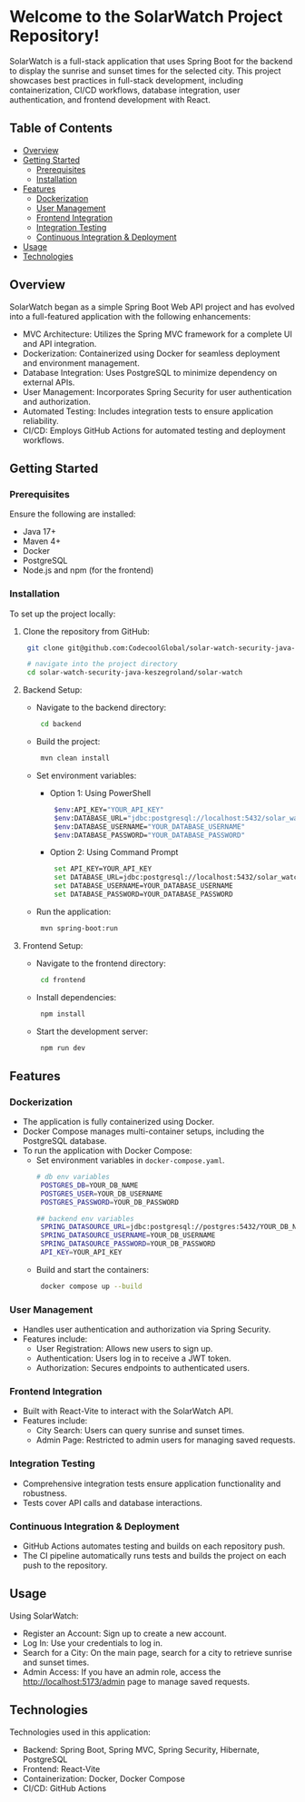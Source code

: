 # Welcome to the SolarWatch Project Repository!

SolarWatch is a full-stack application that uses Spring Boot for the backend to display the sunrise and sunset times for the selected city. This project showcases best practices in full-stack development, including containerization, CI/CD workflows, database integration, user authentication, and frontend development with React.

## Table of Contents
- [Overview](#overview)
- [Getting Started](#getting-Started)
  - [Prerequisites](#prerequisites)
  - [Installation](#installation)
- [Features](#features)
  - [Dockerization](#dockerization)
  - [User Management](#user-management)
  - [Frontend Integration](#frontend-integration)
  - [Integration Testing](#integration-testing)
  - [Continuous Integration & Deployment](#continuous-integration--deployment)
- [Usage](#usage)
- [Technologies](#technologies)

## Overview
SolarWatch began as a simple Spring Boot Web API project and has evolved into a full-featured application with the following enhancements:

  - MVC Architecture: Utilizes the Spring MVC framework for a complete UI and API integration.
  - Dockerization: Containerized using Docker for seamless deployment and environment management.
  - Database Integration: Uses PostgreSQL to minimize dependency on external APIs.
  - User Management: Incorporates Spring Security for user authentication and authorization.
  - Automated Testing: Includes integration tests to ensure application reliability.
  - CI/CD: Employs GitHub Actions for automated testing and deployment workflows.

## Getting Started
  ### Prerequisites
  Ensure the following are installed:
  - Java 17+
  - Maven 4+
  - Docker
  - PostgreSQL
  - Node.js and npm (for the frontend)

  ### Installation
  To set up the project locally:
1. Clone the repository from GitHub:
   ```bash
    git clone git@github.com:CodecoolGlobal/solar-watch-security-java-keszegroland.git

    # navigate into the project directory
    cd solar-watch-security-java-keszegroland/solar-watch
   ```

2. Backend Setup:
   - Navigate to the backend directory:
     ```bash
      cd backend
     ```

   - Build the project:
     ```bash
      mvn clean install
     ```

   - Set environment variables:
     - Option 1: Using PowerShell
       ```bash
        $env:API_KEY="YOUR_API_KEY"
        $env:DATABASE_URL="jdbc:postgresql://localhost:5432/solar_watch_db"
        $env:DATABASE_USERNAME="YOUR_DATABASE_USERNAME"
        $env:DATABASE_PASSWORD="YOUR_DATABASE_PASSWORD"
       ```

     - Option 2: Using Command Prompt
       ```bash
        set API_KEY=YOUR_API_KEY
        set DATABASE_URL=jdbc:postgresql://localhost:5432/solar_watch_db
        set DATABASE_USERNAME=YOUR_DATABASE_USERNAME
        set DATABASE_PASSWORD=YOUR_DATABASE_PASSWORD
       ```

   - Run the application:
     ```bash
      mvn spring-boot:run
     ```

3. Frontend Setup:
   - Navigate to the frontend directory:
     ```bash
      cd frontend
     ```

   - Install dependencies:
     ```bash
      npm install
     ```

   - Start the development server:
       ```bash
        npm run dev
       ```

## Features
  ### Dockerization
  - The application is fully containerized using Docker.
  - Docker Compose manages multi-container setups, including the PostgreSQL database.
  - To run the application with Docker Compose:
    - Set environment variables in `docker-compose.yaml`.
        ```bash
        # db env variables
         POSTGRES_DB=YOUR_DB_NAME
         POSTGRES_USER=YOUR_DB_USERNAME
         POSTGRES_PASSWORD=YOUR_DB_PASSWORD

        ## backend env variables
         SPRING_DATASOURCE_URL=jdbc:postgresql://postgres:5432/YOUR_DB_NAME
         SPRING_DATASOURCE_USERNAME=YOUR_DB_USERNAME
         SPRING_DATASOURCE_PASSWORD=YOUR_DB_PASSWORD
         API_KEY=YOUR_API_KEY
        ```
    - Build and start the containers:
        ```bash
         docker compose up --build
        ```
  
  ### User Management
  - Handles user authentication and authorization via Spring Security.
  - Features include:
    - User Registration: Allows new users to sign up.
    - Authentication: Users log in to receive a JWT token.
    - Authorization: Secures endpoints to authenticated users.

  ### Frontend Integration
  - Built with React-Vite to interact with the SolarWatch API.
  - Features include:
    - City Search: Users can query sunrise and sunset times.
    - Admin Page: Restricted to admin users for managing saved requests.
  
  ### Integration Testing
  - Comprehensive integration tests ensure application functionality and robustness.
  - Tests cover API calls and database interactions.
  
  ### Continuous Integration & Deployment
  - GitHub Actions automates testing and builds on each repository push.
  - The CI pipeline automatically runs tests and builds the project on each push to the repository.

## Usage
Using SolarWatch:
  - Register an Account: Sign up to create a new account.
  - Log In: Use your credentials to log in.
  - Search for a City: On the main page, search for a city to retrieve sunrise and sunset times.
  - Admin Access: If you have an admin role, access the [http://localhost:5173/admin](http://localhost:5173/admin) page to manage saved requests.


## Technologies
Technologies used in this application:
  - Backend: Spring Boot, Spring MVC, Spring Security, Hibernate, PostgreSQL
  - Frontend: React-Vite
  - Containerization: Docker, Docker Compose
  - CI/CD: GitHub Actions